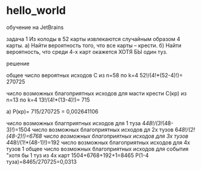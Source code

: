 # hello_world
обучение на JetBrains

задача 1 
Из колоды в 52 карты извлекаются случайным образом 4 карты. a) Найти вероятность того, что все карты – крести. б) Найти вероятность, что среди 4-х карт окажется ХОТЯ БЫ один туз.

решение 

общее число вероятных исходов С из n=58 по k=4 
  52!/(4!*(52-4)!)= 270725


число возможных благоприятных исходов для масти крести С(кр) из n=13 по k=4
  13!/(4!*(13-4)!)= 715
  
 а) Р(кр)= 715/270725 = 0,002641106
  
 число возможных благприятных исходов для 1 туза
  4*48!/(3!*(48-3)!)=1504
 число возможных благоприятных исходов дл 2х тузов
  6*48!/(2!(48-2)!)=6768
 число возможных благоприятных исходов для 3х тузов
  4*48!/(1!*(48-1)!)=192
  число возможных благоприятных исходов для 4х тузов
  1
  общее число возможных благоприятных исходов для события "хотя бы 1 туз из 4х карт
  1504+6768+192+1=8465
  Р(1-4 туза)=8465/270725=0,0313
 

